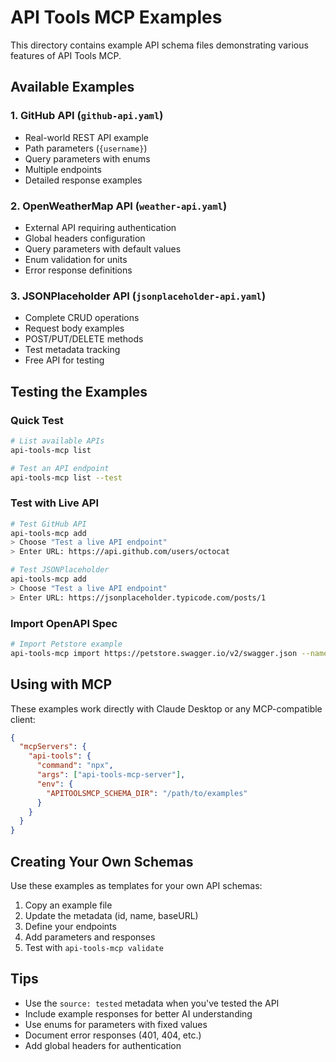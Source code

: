 # API Tools MCP Examples

This directory contains example API schema files demonstrating various features of API Tools MCP.

## Available Examples

### 1. GitHub API (`github-api.yaml`)
- Real-world REST API example
- Path parameters (`{username}`)
- Query parameters with enums
- Multiple endpoints
- Detailed response examples

### 2. OpenWeatherMap API (`weather-api.yaml`)
- External API requiring authentication
- Global headers configuration
- Query parameters with default values
- Enum validation for units
- Error response definitions

### 3. JSONPlaceholder API (`jsonplaceholder-api.yaml`)
- Complete CRUD operations
- Request body examples
- POST/PUT/DELETE methods
- Test metadata tracking
- Free API for testing

## Testing the Examples

### Quick Test
```bash
# List available APIs
api-tools-mcp list

# Test an API endpoint
api-tools-mcp list --test
```

### Test with Live API
```bash
# Test GitHub API
api-tools-mcp add
> Choose "Test a live API endpoint"
> Enter URL: https://api.github.com/users/octocat

# Test JSONPlaceholder
api-tools-mcp add
> Choose "Test a live API endpoint"  
> Enter URL: https://jsonplaceholder.typicode.com/posts/1
```

### Import OpenAPI Spec
```bash
# Import Petstore example
api-tools-mcp import https://petstore.swagger.io/v2/swagger.json --name "Petstore API"
```

## Using with MCP

These examples work directly with Claude Desktop or any MCP-compatible client:

```json
{
  "mcpServers": {
    "api-tools": {
      "command": "npx",
      "args": ["api-tools-mcp-server"],
      "env": {
        "APITOOLSMCP_SCHEMA_DIR": "/path/to/examples"
      }
    }
  }
}
```

## Creating Your Own Schemas

Use these examples as templates for your own API schemas:

1. Copy an example file
2. Update the metadata (id, name, baseURL)
3. Define your endpoints
4. Add parameters and responses
5. Test with `api-tools-mcp validate`

## Tips

- Use the `source: tested` metadata when you've tested the API
- Include example responses for better AI understanding
- Use enums for parameters with fixed values
- Document error responses (401, 404, etc.)
- Add global headers for authentication